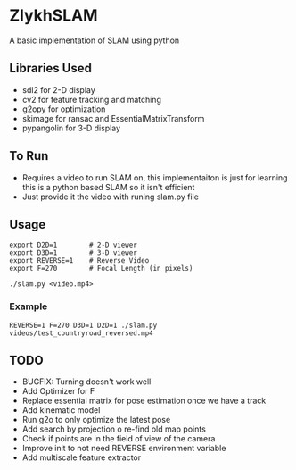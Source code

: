 # ZlykhSLAM

A basic implementation of SLAM using python

Libraries Used
-----

* sdl2 for 2-D display
* cv2 for feature tracking and matching
* g2opy for optimization
* skimage for ransac and EssentialMatrixTransform
* pypangolin for 3-D display

To Run
-----

* Requires a video to run SLAM on, this implementaiton is just for learning this is a python based SLAM so it isn't efficient
* Just provide it the video with runing slam.py file
  
Usage
-----
```
export D2D=1        # 2-D viewer
export D3D=1        # 3-D viewer
export REVERSE=1    # Reverse Video
export F=270        # Focal Length (in pixels)

./slam.py <video.mp4>
```
### Example

```
REVERSE=1 F=270 D3D=1 D2D=1 ./slam.py videos/test_countryroad_reversed.mp4
```

TODO
-----

* BUGFIX: Turning doesn't work well
* Add Optimizer for F
* Replace essential matrix for pose estimation once we have a track
 * Add kinematic model
 * Run g2o to only optimize the latest pose
* Add search by projection o re-find old map points
 * Check if points are in the field of view of the camera
* Improve init to not need REVERSE environment variable
* Add multiscale feature extractor
